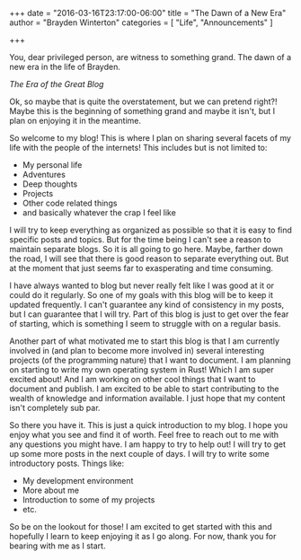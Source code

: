 +++
date = "2016-03-16T23:17:00-06:00"
title = "The Dawn of a New Era"
author = "Brayden Winterton"
categories = [ "Life", "Announcements" ]

+++

You, dear privileged person, are witness to something grand. The dawn of a new era in the life of Brayden. 

*The Era of the Great Blog*

Ok, so maybe that is quite the overstatement, but we can pretend right?! Maybe this is the beginning of something grand and maybe it isn't, but I plan on enjoying it in the meantime. 

So welcome to my blog! This is where I plan on sharing several facets of my life with the people of the internets! This includes but is not limited to:

* My personal life
* Adventures
* Deep thoughts
* Projects
* Other code related things
* and basically whatever the crap I feel like

I will try to keep everything as organized as possible so that it is easy to find specific posts and topics. But for the time being I can't see a reason to maintain separate blogs. So it is all going to go here. Maybe, farther down the road, I will see that there is good reason to separate everything out. But at the moment that just seems far to exasperating and time consuming.

I have always wanted to blog but never really felt like I was good at it or could do it regularly. So one of my goals with this blog will be to keep it updated frequently. I can't guarantee any kind of consistency in my posts, but I can guarantee that I will try. Part of this blog is just to get over the fear of starting, which is something I seem to struggle with on a regular basis. 

Another part of what motivated me to start this blog is that I am currently involved in (and plan to become more involved in) several interesting projects (of the programming nature) that I want to document. I am planning on starting to write my own operating system in Rust! Which I am super excited about! And I am working on other cool things that I want to document and publish. I am excited to be able to start contributing to the wealth of knowledge and information available. I just hope that my content isn't completely sub par. 

So there you have it. This is just a quick introduction to my blog. I hope you enjoy what you see and find it of worth. Feel free to reach out to me with any questions you might have. I am happy to try to help out! I will try to get up some more posts in the next couple of days. I will try to write some introductory posts. Things like:

* My development environment
* More about me
* Introduction to some of my projects
* etc.

So be on the lookout for those! I am excited to get started with this and hopefully I learn to keep enjoying it as I go along. For now, thank you for bearing with me as I start. 

